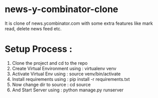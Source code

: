 # news-y-combinator-clone
It is clone of news.ycombinator.com with some extra features like mark read, delete news feed etc. 

# Setup Process :
1. Clone the project and cd to the repo
2. Create Virtual Environment using : virtualenv venv
3. Activate Virtual Env using : source venv/bin/activate
4. Install requirements using : pip install -r requirements.txt
5. Now change dir to source : cd source
6. And Start Server using : python manage.py runserver

